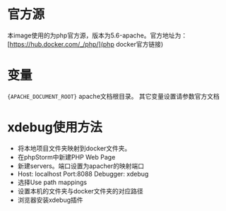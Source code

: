 # 官方源
本image使用的为php官方源，版本为5.6-apache。官方地址为：[https://hub.docker.com/_/php/](php docker官方链接)

# 变量
`{APACHE_DOCUMENT_ROOT}`  apache文档根目录。
其它变量设置请参数官方文档

# xdebug使用方法
* 将本地项目文件夹映射到docker文件夹。
* 在phpStorm中新建PHP Web Page
* 新建servers。端口设置为apacher的映射端口
* Host: localhost Port:8088 Debugger: xdebug
* 选择Use path mappings
* 设置本机的文件夹与docker文件夹的对应路径
* 浏览器安装xdebug插件

